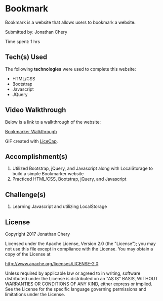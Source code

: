 # Bookmark
Bookmark is a website that allows users to bookmark a website. 

Submitted by: Jonathan Chery

Time spent: 1 hrs

## Tech(s) Used

The following **technologies** were used to complete this website:

* HTML/CSS
* Bootstrap
* Javascript
* JQuery

## Video Walkthrough 

Below is a link to a walkthrough of the website:

<a href= 'http://i.imgur.com/V9o0me2.gifv' title='Video Walkthrough' alt='Video Walkthrough'> Bookmarker Walkthrough</a>

GIF created with [LiceCap](http://www.cockos.com/licecap/).

## Accomplishment(s)

1) Utilized Bootstrap, jQuery, and Javascript along with LocalStorage to build a simple Bookmarker website
2) Practiced HTML/CSS, Bootstrap, jQuery, and Javascript

## Challenge(s)

1) Learning Javascript and utilizing LocalStorage

## License

Copyright 2017 Jonathan Chery

Licensed under the Apache License, Version 2.0 (the "License");
you may not use this file except in compliance with the License.
You may obtain a copy of the License at

http://www.apache.org/licenses/LICENSE-2.0

Unless required by applicable law or agreed to in writing, software
distributed under the License is distributed on an "AS IS" BASIS,
WITHOUT WARRANTIES OR CONDITIONS OF ANY KIND, either express or implied.
See the License for the specific language governing permissions and
limitations under the License.